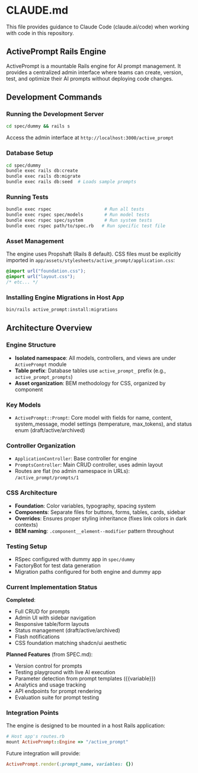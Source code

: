 # CLAUDE.md

This file provides guidance to Claude Code (claude.ai/code) when working with code in this repository.

## ActivePrompt Rails Engine

ActivePrompt is a mountable Rails engine for AI prompt management. It provides a centralized admin interface where teams can create, version, test, and optimize their AI prompts without deploying code changes.

## Development Commands

### Running the Development Server
```bash
cd spec/dummy && rails s
```
Access the admin interface at `http://localhost:3000/active_prompt`

### Database Setup
```bash
cd spec/dummy
bundle exec rails db:create
bundle exec rails db:migrate
bundle exec rails db:seed  # Loads sample prompts
```

### Running Tests
```bash
bundle exec rspec                    # Run all tests
bundle exec rspec spec/models        # Run model tests
bundle exec rspec spec/system        # Run system tests
bundle exec rspec path/to/spec.rb   # Run specific test file
```

### Asset Management
The engine uses Propshaft (Rails 8 default). CSS files must be explicitly imported in `app/assets/stylesheets/active_prompt/application.css`:
```css
@import url("foundation.css");
@import url("layout.css");
/* etc... */
```

### Installing Engine Migrations in Host App
```bash
bin/rails active_prompt:install:migrations
```

## Architecture Overview

### Engine Structure
- **Isolated namespace**: All models, controllers, and views are under `ActivePrompt` module
- **Table prefix**: Database tables use `active_prompt_` prefix (e.g., `active_prompt_prompts`)
- **Asset organization**: BEM methodology for CSS, organized by component

### Key Models
- `ActivePrompt::Prompt`: Core model with fields for name, content, system_message, model settings (temperature, max_tokens), and status enum (draft/active/archived)

### Controller Organization
- `ApplicationController`: Base controller for engine
- `PromptsController`: Main CRUD controller, uses admin layout
- Routes are flat (no admin namespace in URLs): `/active_prompt/prompts/1`

### CSS Architecture
- **Foundation**: Color variables, typography, spacing system
- **Components**: Separate files for buttons, forms, tables, cards, sidebar
- **Overrides**: Ensures proper styling inheritance (fixes link colors in dark contexts)
- **BEM naming**: `.component__element--modifier` pattern throughout

### Testing Setup
- RSpec configured with dummy app in `spec/dummy`
- FactoryBot for test data generation
- Migration paths configured for both engine and dummy app

### Current Implementation Status
**Completed**:
- Full CRUD for prompts
- Admin UI with sidebar navigation
- Responsive table/form layouts
- Status management (draft/active/archived)
- Flash notifications
- CSS foundation matching shadcn/ui aesthetic

**Planned Features** (from SPEC.md):
- Version control for prompts
- Testing playground with live AI execution
- Parameter detection from prompt templates ({{variable}})
- Analytics and usage tracking
- API endpoints for prompt rendering
- Evaluation suite for prompt testing

### Integration Points
The engine is designed to be mounted in a host Rails application:
```ruby
# Host app's routes.rb
mount ActivePrompt::Engine => "/active_prompt"
```

Future integration will provide:
```ruby
ActivePrompt.render(:prompt_name, variables: {})
```